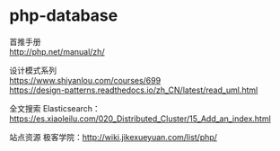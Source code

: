 # php-database


首推手册    
http://php.net/manual/zh/
    
设计模式系列     
https://www.shiyanlou.com/courses/699    
https://design-patterns.readthedocs.io/zh_CN/latest/read_uml.html    

全文搜索
Elasticsearch：https://es.xiaoleilu.com/020_Distributed_Cluster/15_Add_an_index.html    

站点资源
极客学院：http://wiki.jikexueyuan.com/list/php/
